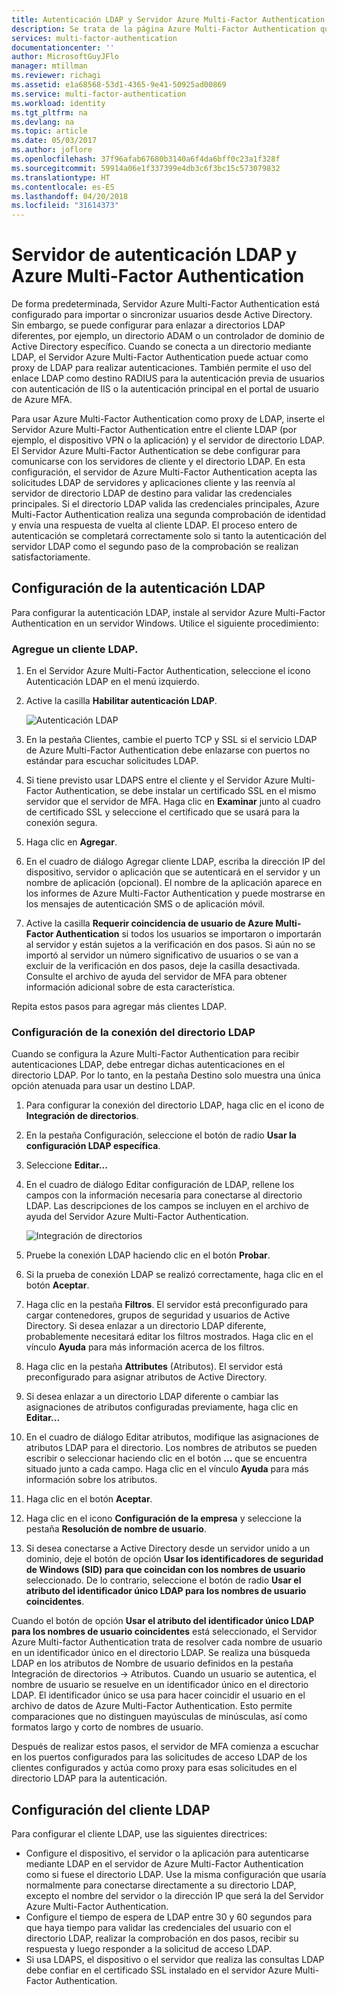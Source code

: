 ```yaml
---
title: Autenticación LDAP y Servidor Azure Multi-Factor Authentication | Microsoft Docs
description: Se trata de la página Azure Multi-Factor Authentication que ayudará a implementar la autenticación LDAP y el servidor Azure Multi-Factor Authentication.
services: multi-factor-authentication
documentationcenter: ''
author: MicrosoftGuyJFlo
manager: mtillman
ms.reviewer: richagi
ms.assetid: e1a68568-53d1-4365-9e41-50925ad00869
ms.service: multi-factor-authentication
ms.workload: identity
ms.tgt_pltfrm: na
ms.devlang: na
ms.topic: article
ms.date: 05/03/2017
ms.author: joflore
ms.openlocfilehash: 37f96afab67680b3140a6f4da6bff0c23a1f328f
ms.sourcegitcommit: 59914a06e1f337399e4db3c6f3bc15c573079832
ms.translationtype: HT
ms.contentlocale: es-ES
ms.lasthandoff: 04/20/2018
ms.locfileid: "31614373"
---
```

# <a name="ldap-authentication-and-azure-multi-factor-authentication-server"></a>Servidor de autenticación LDAP y Azure Multi-Factor Authentication
De forma predeterminada, Servidor Azure Multi-Factor Authentication está configurado para importar o sincronizar usuarios desde Active Directory. Sin embargo, se puede configurar para enlazar a directorios LDAP diferentes, por ejemplo, un directorio ADAM o un controlador de dominio de Active Directory específico. Cuando se conecta a un directorio mediante LDAP, el Servidor Azure Multi-Factor Authentication puede actuar como proxy de LDAP para realizar autenticaciones. También permite el uso del enlace LDAP como destino RADIUS para la autenticación previa de usuarios con autenticación de IIS o la autenticación principal en el portal de usuario de Azure MFA.

Para usar Azure Multi-Factor Authentication como proxy de LDAP, inserte el Servidor Azure Multi-Factor Authentication entre el cliente LDAP (por ejemplo, el dispositivo VPN o la aplicación) y el servidor de directorio LDAP. El Servidor Azure Multi-Factor Authentication se debe configurar para comunicarse con los servidores de cliente y el directorio LDAP. En esta configuración, el servidor de Azure Multi-Factor Authentication acepta las solicitudes LDAP de servidores y aplicaciones cliente y las reenvía al servidor de directorio LDAP de destino para validar las credenciales principales. Si el directorio LDAP valida las credenciales principales, Azure Multi-Factor Authentication realiza una segunda comprobación de identidad y envía una respuesta de vuelta al cliente LDAP. El proceso entero de autenticación se completará correctamente solo si tanto la autenticación del servidor LDAP como el segundo paso de la comprobación se realizan satisfactoriamente.

## <a name="configure-ldap-authentication"></a>Configuración de la autenticación LDAP
Para configurar la autenticación LDAP, instale al servidor Azure Multi-Factor Authentication en un servidor Windows. Utilice el siguiente procedimiento:

### <a name="add-an-ldap-client"></a>Agregue un cliente LDAP.

1. En el Servidor Azure Multi-Factor Authentication, seleccione el icono Autenticación LDAP en el menú izquierdo.
2. Active la casilla **Habilitar autenticación LDAP**.

   ![Autenticación LDAP](./media/multi-factor-authentication-get-started-server-ldap/ldap2.png)

3. En la pestaña Clientes, cambie el puerto TCP y SSL si el servicio LDAP de Azure Multi-Factor Authentication debe enlazarse con puertos no estándar para escuchar solicitudes LDAP.
4. Si tiene previsto usar LDAPS entre el cliente y el Servidor Azure Multi-Factor Authentication, se debe instalar un certificado SSL en el mismo servidor que el servidor de MFA. Haga clic en **Examinar** junto al cuadro de certificado SSL y seleccione el certificado que se usará para la conexión segura.
5. Haga clic en **Agregar**.
6. En el cuadro de diálogo Agregar cliente LDAP, escriba la dirección IP del dispositivo, servidor o aplicación que se autenticará en el servidor y un nombre de aplicación (opcional). El nombre de la aplicación aparece en los informes de Azure Multi-Factor Authentication y puede mostrarse en los mensajes de autenticación SMS o de aplicación móvil.
7. Active la casilla **Requerir coincidencia de usuario de Azure Multi-Factor Authentication** si todos los usuarios se importaron o importarán al servidor y están sujetos a la verificación en dos pasos. Si aún no se importó al servidor un número significativo de usuarios o se van a excluir de la verificación en dos pasos, deje la casilla desactivada. Consulte el archivo de ayuda del servidor de MFA para obtener información adicional sobre de esta característica.

Repita estos pasos para agregar más clientes LDAP.

### <a name="configure-the-ldap-directory-connection"></a>Configuración de la conexión del directorio LDAP

Cuando se configura la Azure Multi-Factor Authentication para recibir autenticaciones LDAP, debe entregar dichas autenticaciones en el directorio LDAP. Por lo tanto, en la pestaña Destino solo muestra una única opción atenuada para usar un destino LDAP.

1. Para configurar la conexión del directorio LDAP, haga clic en el icono de **Integración de directorios**.
2. En la pestaña Configuración, seleccione el botón de radio **Usar la configuración LDAP específica**.
3. Seleccione **Editar...**
4. En el cuadro de diálogo Editar configuración de LDAP, rellene los campos con la información necesaria para conectarse al directorio LDAP. Las descripciones de los campos se incluyen en el archivo de ayuda del Servidor Azure Multi-Factor Authentication.

    ![Integración de directorios](./media/multi-factor-authentication-get-started-server-ldap/ldap.png)

5. Pruebe la conexión LDAP haciendo clic en el botón **Probar**.
6. Si la prueba de conexión LDAP se realizó correctamente, haga clic en el botón **Aceptar**.
7. Haga clic en la pestaña **Filtros**. El servidor está preconfigurado para cargar contenedores, grupos de seguridad y usuarios de Active Directory. Si desea enlazar a un directorio LDAP diferente, probablemente necesitará editar los filtros mostrados. Haga clic en el vínculo **Ayuda** para más información acerca de los filtros.
8. Haga clic en la pestaña **Attributes** (Atributos). El servidor está preconfigurado para asignar atributos de Active Directory.
9. Si desea enlazar a un directorio LDAP diferente o cambiar las asignaciones de atributos configuradas previamente, haga clic en **Editar...**
10. En el cuadro de diálogo Editar atributos, modifique las asignaciones de atributos LDAP para el directorio. Los nombres de atributos se pueden escribir o seleccionar haciendo clic en el botón **...** que se encuentra situado junto a cada campo. Haga clic en el vínculo **Ayuda** para más información sobre los atributos.
11. Haga clic en el botón **Aceptar**.
12. Haga clic en el icono **Configuración de la empresa** y seleccione la pestaña **Resolución de nombre de usuario**.
13. Si desea conectarse a Active Directory desde un servidor unido a un dominio, deje el botón de opción **Usar los identificadores de seguridad de Windows (SID) para que coincidan con los nombres de usuario** seleccionado. De lo contrario, seleccione el botón de radio **Usar el atributo del identificador único LDAP para los nombres de usuario coincidentes**. 

Cuando el botón de opción **Usar el atributo del identificador único LDAP para los nombres de usuario coincidentes** está seleccionado, el Servidor Azure Multi-factor Authentication trata de resolver cada nombre de usuario en un identificador único en el directorio LDAP. Se realiza una búsqueda LDAP en los atributos de Nombre de usuario definidos en la pestaña Integración de directorios -> Atributos. Cuando un usuario se autentica, el nombre de usuario se resuelve en un identificador único en el directorio LDAP. El identificador único se usa para hacer coincidir el usuario en el archivo de datos de Azure Multi-Factor Authentication. Esto permite comparaciones que no distinguen mayúsculas de minúsculas, así como formatos largo y corto de nombres de usuario.

Después de realizar estos pasos, el servidor de MFA comienza a escuchar en los puertos configurados para las solicitudes de acceso LDAP de los clientes configurados y actúa como proxy para esas solicitudes en el directorio LDAP para la autenticación.

## <a name="configure-ldap-client"></a>Configuración del cliente LDAP
Para configurar el cliente LDAP, use las siguientes directrices:

* Configure el dispositivo, el servidor o la aplicación para autenticarse mediante LDAP en el servidor de Azure Multi-Factor Authentication como si fuese el directorio LDAP. Use la misma configuración que usaría normalmente para conectarse directamente a su directorio LDAP, excepto el nombre del servidor o la dirección IP que será la del Servidor Azure Multi-Factor Authentication.
* Configure el tiempo de espera de LDAP entre 30 y 60 segundos para que haya tiempo para validar las credenciales del usuario con el directorio LDAP, realizar la comprobación en dos pasos, recibir su respuesta y luego responder a la solicitud de acceso LDAP.
* Si usa LDAPS, el dispositivo o el servidor que realiza las consultas LDAP debe confiar en el certificado SSL instalado en el servidor Azure Multi-Factor Authentication.

